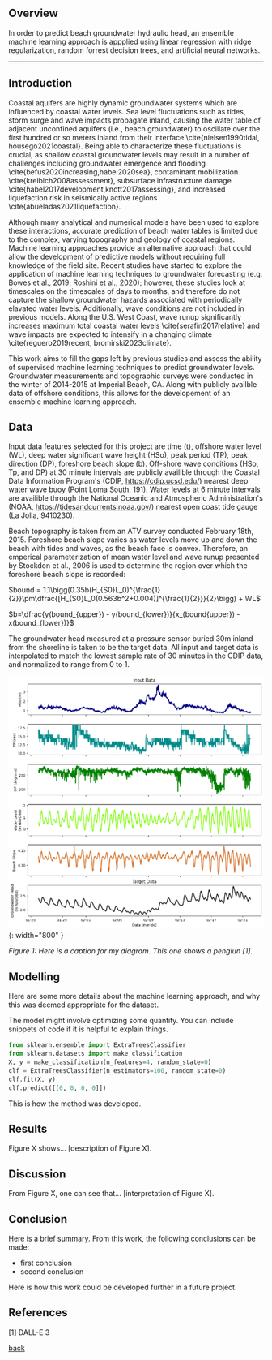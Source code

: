## Overview
In order to predict beach groundwater hydraulic head, an ensemble machine learning approach is appplied using linear regression with ridge regularization, random forrest decision trees, and artificial neural networks. 

***

## Introduction 
Coastal aquifers are highly dynamic groundwater systems which are influenced by coastal water levels.  Sea level fluctuations such as tides, storm surge and wave impacts propagate inland, causing the water table of adjacent unconfined aquifers (i.e., beach groundwater) to oscillate over the first hundred or so meters inland from their interface \cite{nielsen1990tidal, housego2021coastal}. Being able to characterize these fluctuations is crucial, as shallow coastal groundwater levels may result in a number of challenges including groundwater emergence and flooding \cite{befus2020increasing,habel2020sea}, contaminant mobilization \cite{kreibich2008assessment}, subsurface infrastructure damage \cite{habel2017development,knott2017assessing}, and increased liquefaction risk in seismically active regions \cite{abueladas2021liquefaction}. 

Although many analytical and numerical models have been used to explore these interactions, accurate prediction of beach water tables is limited due to the complex, varying topography and geology of coastal regions. Machine learning approaches provide an alternative approach that could allow the development of predictive models without requiring full knowledge of the field site. Recent studies have started to explore the application of machine learning techniques to groundwater forecasting (e.g. Bowes et al., 2019; Roshini et al., 2020); however, these studies look at timescales on the timescales of days to months, and therefore do not capture the shallow groundwater hazards associated with periodically elavated water levels. Additionally, wave conditions are not included in previous models. Along the U.S. West Coast, wave runup significantly increases maximum total coastal water levels \cite{serafin2017relative} and wave impacts are expected to intensify in a changing climate \cite{reguero2019recent, bromirski2023climate}.

This work aims to fill the gaps left by previous studies and assess the ability of supervised machine learning techniques to predict groundwater levels. Groundwater measurements and topographic surveys were conducted in the winter of 2014-2015 at Imperial Beach, CA. Along with publicly availble data of offshore conditions, this allows for the developement of an ensemble machine learning approach.

## Data
Input data features selected for this project are time (t), offshore water level (WL), deep water significant wave height (HSo), peak period (TP), peak direction (DP), foreshore beach slope (b). Off-shore wave conditions (HSo, Tp, and DP) at 30 minute intervals are publicly availible through the Coastal Data Information Program's (CDIP, https://cdip.ucsd.edu/) nearest deep water wave buoy (Point Loma South, 191). Water levels at 6 minute intervals are availible through the National Oceanic and Atmospheric Administration's (NOAA, https://tidesandcurrents.noaa.gov/) nearest open coast tide gauge (La Jolla, 9410230). 

Beach topography is taken from an ATV survey conducted February 18th, 2015. Foreshore beach slope varies as water levels move up and down the beach with tides and waves, as the beach face is convex. Therefore, an emperical parameterization of mean water level and wave runup presented by Stockdon et al., 2006 is used to determine the region over which the foreshore beach slope is recorded:

$`bound = 1.1\bigg(0.35b(H_{S0}L_0)^{\frac{1}{2}}\pm\dfrac{[H_{S0}L_0(0.563b^2+0.004)]^{\frac{1}{2}}}{2}\bigg) + WL`$

$`b=\dfrac{y(bound_{upper}) - y(bound_{lower})}{x_(bound{upper}) - x(bound_{lower})}`$

The groundwater head measured at a pressure sensor buried 30m inland from the shoreline is taken to be the target data. All input and target data is interpolated to match the lowest sample rate of 30 minutes in the CDIP data, and normalized to range from 0 to 1.

![](assets/IMG/DataIn.png){: width="800" }

*Figure 1: Here is a caption for my diagram. This one shows a pengiun [1].*

## Modelling

Here are some more details about the machine learning approach, and why this was deemed appropriate for the dataset. 

The model might involve optimizing some quantity. You can include snippets of code if it is helpful to explain things.

```python
from sklearn.ensemble import ExtraTreesClassifier
from sklearn.datasets import make_classification
X, y = make_classification(n_features=4, random_state=0)
clf = ExtraTreesClassifier(n_estimators=100, random_state=0)
clf.fit(X, y)
clf.predict([[0, 0, 0, 0]])
```

This is how the method was developed.

## Results

Figure X shows... [description of Figure X].

## Discussion

From Figure X, one can see that... [interpretation of Figure X].

## Conclusion

Here is a brief summary. From this work, the following conclusions can be made:
* first conclusion
* second conclusion

Here is how this work could be developed further in a future project.

## References
[1] DALL-E 3

[back](./)
